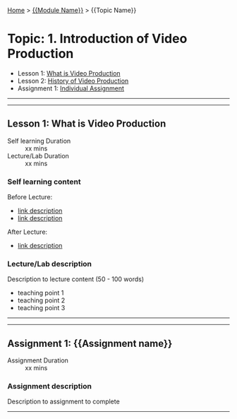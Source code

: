 [Home](../README.md) > [{{Module Name}}](./README.md) > {{Topic Name}}

# Topic: 1.	Introduction of Video Production

* Lesson 1: [What is Video Production](#lesson-1)
* Lesson 2: [History of Video Production](#lesson-1)
* Assignment 1: [Individual Assignment ](#assignment-1)

---
---

## Lesson 1: What is Video Production

<dl>
<dt>Self learning Duration</dt>
<dd>xx mins</dd>
<dt>Lecture/Lab Duration</dt>
<dd>xx mins</dd>
</dl>

### Self learning content

Before Lecture:

* [link description](./#)
* [link description](./#)

After Lecture:

* [link description](./#)

### Lecture/Lab description

Description to lecture content (50 - 100 words)

* teaching point 1
* teaching point 2
* teaching point 3

---
---

## Assignment 1: {{Assignment name}}

<dl>
<dt>Assignment Duration</dt>
<dd>xx mins</dd>
</dl>

### Assignment description

Description to assignment to complete

---
